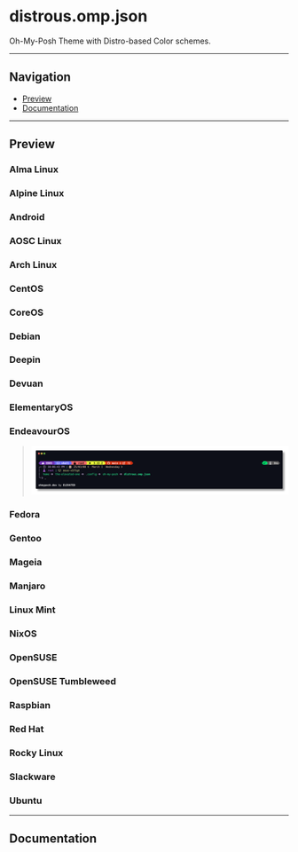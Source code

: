 # distrous.omp.json

Oh-My-Posh Theme with Distro-based Color schemes.

---

## Navigation

- [Preview](#preview)
- [Documentation](#documentation)

---

## Preview

### Alma Linux

### Alpine Linux

### Android

### AOSC Linux

### Arch Linux

### CentOS

### CoreOS

### Debian

### Deepin

### Devuan

### ElementaryOS

### EndeavourOS

> ![endeavouros-preview](https://github.com/TheElevatedOne/distrous.omp.json/blob/main/previews/distrous-endeavouros.omp.json.png?raw=true)

### Fedora

### Gentoo

### Mageia

### Manjaro

### Linux Mint

### NixOS

### OpenSUSE

### OpenSUSE Tumbleweed

### Raspbian

### Red Hat

### Rocky Linux

### Slackware

### Ubuntu

---

## Documentation
